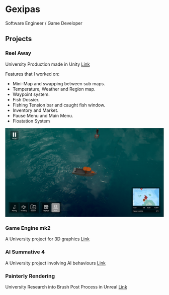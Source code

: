 # Gexipas

Software Engineer / Game Developer

## Projects

### Reel Away
University Production made in Unity
[Link](https://corn-on-jacob.itch.io/reelaway)

Features that I worked on:

* Mini-Map and swapping between sub maps.
* Temperature, Weather and Region map.
* Waypoint system.
* Fish Dossier.
* Fishing Tension bar and caught fish window.
* Inventory and Market.
* Pause Menu and Main Menu.
* Floatation System

<img src="https://github.com/Gexipas/Gexipas/blob/master/Images/ReelAway.png?raw=true" />

### Game Engine mk2
A University project for 3D graphics 
[Link](https://github.com/Gexipas/Game-Engine-MK2)

### AI Summative 4
A University project involving AI behaviours
[Link](https://github.com/Gexipas/AI-summative4)

### Painterly Rendering
University Research into Brush Post Process in Unreal
[Link](https://github.com/Gexipas/Painterly-Rendering)

